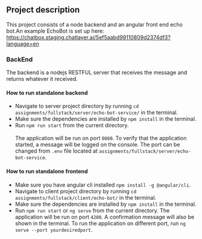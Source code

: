 ## Project description
This project consists of a node backend and an angular front end echo bot.An example EchoBot is set up here: https://chatbox.staging.chatlayer.ai/5ef5aabd99110809d2374df3?language=en

### BackEnd
The backend is a nodejs RESTFUL server that receives the message and returns whatever it received.

#### How to run standalone backend 
- Navigate to server project directory by running `cd assignments/fullstack/server/echo-bot-service/` in the terminal.
- Make sure the dependencies are installed by `npm install` in the terminal.
- Run `npm run start` from the current directory. <br><br>
The application will be run on port `8080`. To verify that the application started, a message will be logged on the console. 
The port can be changed from `.env` file located at  `assignments/fullstack/server/echo-bot-service`.

#### How to run standalone frontend 
- Make sure you have angular cli installed `npm install -g @angular/cli`.
- Navigate to client project directory by running `cd assignments/fullstack/client/echo-bot/` in the terminal.
- Make sure the dependencies are installed by `npm install` in the terminal.
- Run `npm run start` or `ng serve` from the current directory.
The application will be run on port `4200`. A confirmation message will also be shown in the terminal. To run the application on different port, run  `ng serve --port yourdesiredport`.
